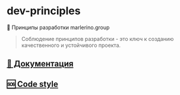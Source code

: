 #  dev-principles
🚀 Принципы разработки marlerino.group
> Соблюдение принципов разработки - это ключ к созданию качественного и устойчивого проекта. 


## [📁 Документация](/documentation)

## [🆘 Code style](/code_style)